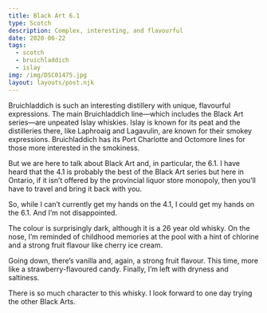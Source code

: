 ```yaml
---
title: Black Art 6.1
type: Scotch
description: Complex, interesting, and flavourful
date: 2020-06-22
tags:
  - scotch
  - bruichladdich
  - islay
img: /img/DSC01475.jpg
layout: layouts/post.njk
---
```


Bruichladdich is such an interesting distillery with unique, flavourful expressions. The main Bruichladdich line—which includes the Black Art series—are unpeated Islay whiskies. Islay is known for its peat and the distilleries there, like Laphroaig and Lagavulin, are known for their smokey expressions. Bruichladdich has its Port Charlotte and Octomore lines for those more interested in the smokiness. 

But we are here to talk about Black Art and, in particular, the 6.1. I have heard that the 4.1 is probably the best of the Black Art series but here in Ontario, if it isn’t offered by the provincial liquor store monopoly, then you’ll have to travel and bring it back with you. 

So, while I can’t currently get my hands on the 4.1, I could get my hands on the 6.1. And I’m not disappointed. 

The colour is surprisingly dark, although it is a 26 year old whisky. On the nose, I’m reminded of childhood memories at the  pool with a hint of chlorine and a strong fruit flavour like cherry ice cream.

Going down, there’s vanilla and, again, a strong fruit flavour. This time, more like a strawberry-flavoured candy. Finally, I’m left with dryness and saltiness. 

There is so much character to this whisky. I look forward to one day trying the other Black Arts.


